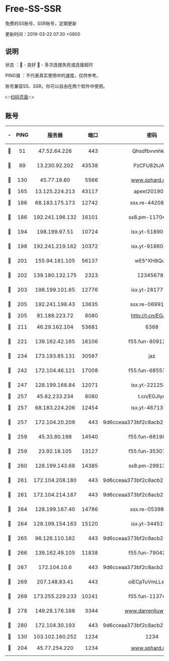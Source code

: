 # Free-SS-SSR

免费的SS账号、SSR账号，定期更新

更新时间：2019-03-22 07:30 +0800

## 说明

状态     ：🙂 - 良好 🙁 - 多次连接失败或连接超时

PING值   ：不代表真实使用中的速度，仅供参考。

账号兼容SS、SSR，你可以自由在两个软件中使用。

👉[扫码页面](https://liesauer.github.io/Free-SS-SSR/)👈

## 账号

|-|PING|服务器|端口|密码|加密方式|区域|
|:----:|:----:|:-----:|-----:|:----:|:----:|:----:|
|🙂|51|47.52.64.226|443|Qhsdfbvvnhkm1|aes-256-cfb|HK|
|🙂|89|13.230.92.202|43538|PzCFU82tJAdZ|aes-256-cfb|JP|
|🙂|130|45.77.18.60|5566|www.sphard.com|aes-256-cfb|JP|
|🙂|165|13.125.224.213|43117|apext2019005|chacha20|KR|
|🙂|186|68.183.175.173|12742|ssx.re-44208034|aes-256-cfb|US|
|🙂|186|192.241.196.132|16101|ss8.pm-11704063|aes-256-cfb|US|
|🙂|194|198.199.97.51|10724|isx.yt-51890525|aes-256-cfb|US|
|🙂|198|192.241.219.162|10372|isx.yt-91860459|aes-256-cfb|US|
|🙂|201|155.94.181.105|56137|wE5^XH8Quw|aes-256-cfb|US|
|🙂|202|139.180.132.175|2323|123456789|aes-256-cfb|SG|
|🙂|203|198.199.101.65|12776|isx.yt-28177118|aes-256-cfb|US|
|🙂|205|192.241.198.43|13635|ssx.re-06991700|aes-256-cfb|US|
|🙂|205|91.188.223.72|8080|http://t.cn/EGJIyrl|rc4-md5|RU|
|🙂|211|46.29.162.104|53681|6368|aes-256-ctr|RU|
|🙂|221|139.162.42.165|16106|f55.fun-80912227|aes-256-cfb|SG|
|🙂|234|173.193.85.131|30587|jaz|aes-256-cfb|US|
|🙂|242|172.104.46.121|17008|f55.fun-68553317|aes-256-cfb|SG|
|🙂|247|128.199.168.84|12071|isx.yt-22125425|aes-256-cfb|SG|
|🙂|257|45.62.233.234|8080|t.cn/EGJIyrl|rc4-md5|CA|
|🙂|257|68.183.224.206|12454|isx.yt-46713217|aes-256-cfb|SG|
|🙂|257|172.104.20.209|443|9d6cceaa373bf2c8acb22e60b6a58be6|aes-256-cfb|US|
|🙂|259|45.33.80.198|14540|f55.fun-68198549|aes-256-cfb|US|
|🙂|259|23.92.18.105|13127|f55.fun-35301469|aes-256-cfb|US|
|🙂|260|128.199.143.68|14385|ss8.pm-29913305|aes-256-cfb|SG|
|🙂|261|172.104.208.180|443|9d6cceaa373bf2c8acb22e60b6a58be6|aes-256-cfb|US|
|🙂|261|172.104.214.187|443|9d6cceaa373bf2c8acb22e60b6a58be6|aes-256-cfb|US|
|🙂|264|128.199.167.40|14786|ssx.re-05398276|aes-256-cfb|SG|
|🙂|264|128.199.154.163|15120|isx.yt-34451982|aes-256-cfb|SG|
|🙂|265|96.126.110.162|443|9d6cceaa373bf2c8acb22e60b6a58be6|aes-256-cfb|US|
|🙂|266|139.162.49.105|11838|f55.fun-79042752|aes-256-cfb|SG|
|🙂|267|172.104.10.6|443|9d6cceaa373bf2c8acb22e60b6a58be6|aes-256-cfb|US|
|🙂|269|207.148.83.41|443|oiECpTuVmLLxk4Ts|aes-256-cfb|AU|
|🙂|269|173.255.229.233|10241|f55.fun-11374473|aes-256-cfb|US|
|🙂|278|149.28.176.168|3344|www.darrenliuwei.com|aes-256-cfb|AU|
|🙂|280|172.104.30.193|443|9d6cceaa373bf2c8acb22e60b6a58be6|aes-256-cfb|US|
|🙂|130|103.102.160.252|1234|1234|rc4-md5|JP|
|🙂|204|45.77.254.220|1234|www.sphard.com|aes-256-cfb|SG|
